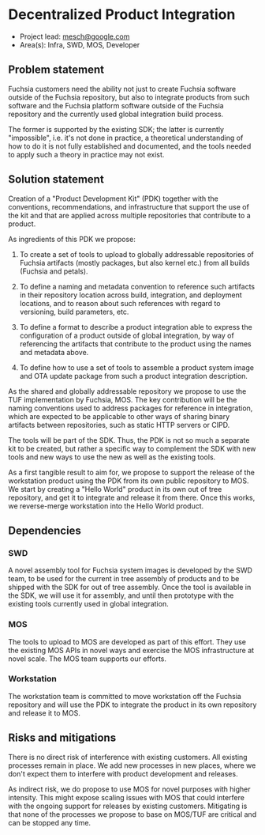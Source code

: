 # Decentralized Product Integration

 * Project lead: mesch@google.com
 * Area(s): Infra, SWD, MOS, Developer

## Problem statement

Fuchsia customers need the ability not just to create Fuchsia software outside
of the Fuchsia repository, but also to integrate products from such software
and the Fuchsia platform software outside of the Fuchsia repository and the
currently used global integration build process.

The former is supported by the existing SDK; the latter is currently
"impossible", i.e. it's not done in practice, a theoretical understanding of
how to do it is not fully established and documented, and the tools needed to
apply such a theory in practice may not exist.

## Solution statement

Creation of a "Product Development Kit" (PDK) together with the conventions,
recommendations, and infrastructure that support the use of the kit and that
are applied across multiple repositories that contribute to a product.

As ingredients of this PDK we propose:

 1. To create a set of tools to upload to globally addressable repositories of
    Fuchsia artifacts (mostly packages, but also kernel etc.) from all builds
    (Fuchsia and petals).

 2. To define a naming and metadata convention to reference such artifacts in
    their repository location across build, integration, and deployment
    locations, and to reason about such references with regard to versioning,
    build parameters, etc.

 3. To define a format to describe a product integration able to express the
    configuration of a product outside of global integration, by way of
    referencing the artifacts that contribute to the product using the names
    and metadata above.

 4. To define how to use a set of tools to assemble a product system image and
    OTA update package from such a product integration description.

As the shared and globally addressable repository we propose to use the TUF
implementation by Fuchsia, MOS. The key contribution will be the naming
conventions used to address packages for reference in integration, which are
expected to be applicable to other ways of sharing binary artifacts between
repositories, such as static HTTP servers or CIPD.

The tools will be part of the SDK. Thus, the PDK is not so much a separate kit
to be created, but rather a specific way to complement the SDK with new tools
and new ways to use the new as well as the existing tools.

As a first tangible result to aim for, we propose to support the release of the
workstation product using the PDK from its own public repository to MOS. We
start by creating a "Hello World" product in its own out of tree repository,
and get it to integrate and release it from there. Once this works, we
reverse-merge workstation into the Hello World product.

## Dependencies

### SWD

A novel assembly tool for Fuchsia system images is developed by the SWD team,
to be used for the current in tree assembly of products and to be shipped with
the SDK for out of tree assembly. Once the tool is available in the SDK, we
will use it for assembly, and until then prototype with the existing tools
currently used in global integration.

### MOS

The tools to upload to MOS are developed as part of this effort. They use the
existing MOS APIs in novel ways and exercise the MOS infrastructure at novel
scale. The MOS team supports our efforts.

### Workstation

The workstation team is committed to move workstation off the Fuchsia
repository and will use the PDK to integrate the product in its own repository
and release it to MOS.

## Risks and mitigations

There is no direct risk of interference with existing customers. All existing
processes remain in place. We add new processes in new places, where we don't
expect them to interfere with product development and releases.

As indirect risk, we do propose to use MOS for novel purposes with higher
intensity. This might expose scaling issues with MOS that could interfere with
the ongoing support for releases by existing customers. Mitigating is that none
of the processes we propose to base on MOS/TUF are critical and can be stopped
any time.
